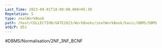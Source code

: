 ```yaml
---
Last_Time: 2023-09-01T18:00:00.000+05:30
Repetation: 5
type: zealWorkBook
path: /host/COLLECTION/GATE2023/WorkBooks/zealWorkBook/basic/DBMS/DBMS Shee Sloution/2NF, 3NF and BCNF.pdf
atQ/P: Q51
---
```

#DBMS/Normalisation/2NF_3NF_BCNF

